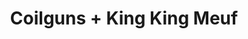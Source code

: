 ---
layout: post
category: concert
title: Coilguns + King King Meuf
artists: 
- Coilguns
- King King Meuf
place: 
- Petit Bain
country: France
city: Paris
---